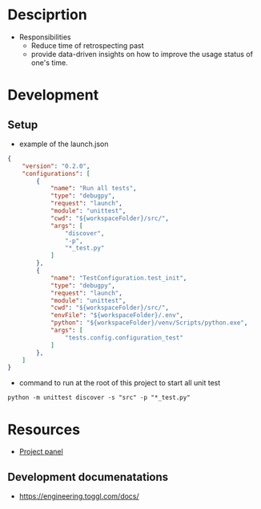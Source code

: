 # Desciprtion
- Responsibilities
  - Reduce time of retrospecting past
  - provide data-driven insights on how to improve the usage status of one's time.

# Development
## Setup 
- example of the launch.json 
```json
{
    "version": "0.2.0",
    "configurations": [
        {
            "name": "Run all tests",
            "type": "debugpy",
            "request": "launch",
            "module": "unittest", 
            "cwd": "${workspaceFolder}/src/",
            "args": [
                "discover",
                "-p",
                "*_test.py"
            ]
        },
        {
            "name": "TestConfiguration.test_init",
            "type": "debugpy",
            "request": "launch",
            "module": "unittest",
            "cwd": "${workspaceFolder}/src/",
            "envFile": "${workspaceFolder}/.env",
            "python": "${workspaceFolder}/venv/Scripts/python.exe",
            "args": [
                "tests.config.configuration_test"
            ]
        },
    ]
}
```
- command to run at the root of this project to start all unit test
```shell
python -m unittest discover -s "src" -p "*_test.py"
```
# Resources
- [Project panel](https://lysander086.notion.site/Log-Sage-d849bda5f98446ad91e31ff6d7f33795?pvs=4)
## Development documenatations
- https://engineering.toggl.com/docs/

 